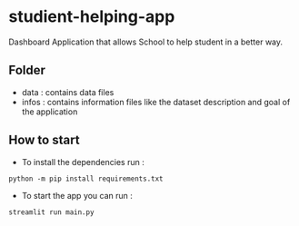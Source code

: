 # studient-helping-app
Dashboard Application that allows School to help student in a better way. 

## Folder 
- data : contains data files
- infos : contains information files like the dataset description and goal of the application

## How to start
- To install the dependencies run :  
```
python -m pip install requirements.txt
```

- To start the app you can run :  
```
streamlit run main.py
```
